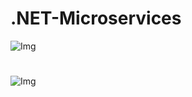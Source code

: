 # .NET-Microservices

![Img](https://dotnet.microsoft.com/static/images/illustrations/swimlane-microservices-modules.svg?v=V0ZN9eylSkeVISo6msvnRF2ddakO3FCvsJZekpuZPlw.svg)

#
![Img](https://imgur.com/ELHBW8I.png)
